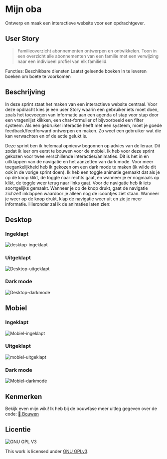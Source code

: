 # Mijn oba
Ontwerp en maak een interactieve website voor een opdrachtgever.

## User Story
> Familieoverzicht abonnementen ontwerpen en ontwikkelen. Toon in een overzicht alle abonnementen van een familie met een verwijzing naar een indiviueel profiel van elk familielid.

Functies:
Beschikbare diensten
Laatst geleende boeken
In te leveren boeken om boete te voorkomen


## Beschrijving
In deze sprint staat het maken van een interactieve website centraal. Voor deze opdracht kies je een user Story waarin een gebruiker iets moet doen, zoals het toevoegen van informatie aan een agenda of stap voor stap door een vragenlijst klikken, een chat-formulier of bijvoorbeeld een filter systeem. Als een gebruiker interactie heeft met een systeem, moet je goede feedback/feedforward ontwerpen en maken. Zo weet een gebruiker wat die kan verwachten en of de actie gelukt is.

Deze sprint ben ik helemaal opnieuw begonnen op advies van de leraar. Dit zodat ik leer om eerst te bouwen voor de mobiel. Ik heb voor deze sprint gekozen voor twee verschillende interacties/animaties. Dit is het in en uitklappen van de navigatie en het aanzetten van dark mode. Voor meer toegankelijkheid heb ik gekozen om een dark mode te maken (ik wilde dit ook in de vorige sprint doen). Ik heb een toggle animatie gemaakt dat als je op de knop klikt, de toggle naar rechts gaat, en wanneer je er nogmaals op klikt, de toggle weer terug naar links gaat. Voor de navigatie heb ik iets soortgelijks gemaakt. Wanneer je op de knop drukt, gaat de navigatie zichzelf inklappen waardoor je alleen nog de icoontjes ziet staan. Wanneer je weer op de knop drukt, klap de navigatie weer uit en zie je meer informatie. Hieronder zal ik de animaties laten zien:

## Desktop
### Ingeklapt
![desktop-ingeklapt](https://user-images.githubusercontent.com/112861033/212927779-9150f9b2-011b-43dd-ba47-8c3c65ea37a0.jpg)
### Uitgeklapt
![Desktop-uitgeklapt](https://user-images.githubusercontent.com/112861033/212927848-5c256b91-e435-4c51-a5ba-5bd426d3b18c.jpg)
### Dark mode
![Desktop-darkmode](https://user-images.githubusercontent.com/112861033/212927930-6e44242f-8d42-46d3-8e32-a46545b06c1b.jpg)

## Mobiel
### Ingeklapt
![Mobiel-ingeklapt](https://user-images.githubusercontent.com/112861033/212928056-3f96c0a8-3702-4078-91c4-0520b942803d.jpg)
### Uitgeklapt
![mobiel-uitgeklapt](https://user-images.githubusercontent.com/112861033/212928073-c6c12b5c-a0d9-49b9-a7c3-673bf10715e1.jpg)
### Dark mode
![Mobiel-darkmode](https://user-images.githubusercontent.com/112861033/212928093-b538ef48-fd68-4a00-ba4b-731123d6be4b.jpg)

## Kenmerken
Bekijk even mijn wiki! Ik heb bij de bouwfase meer uitleg gegeven over de code: [🔨 Bouwen](https://github.com/Amberhva/fix-the-flow-interactive-website/wiki/%F0%9F%94%A8-Bouwen)

## Licentie

![GNU GPL V3](https://www.gnu.org/graphics/gplv3-127x51.png)

This work is licensed under [GNU GPLv3](./LICENSE).
